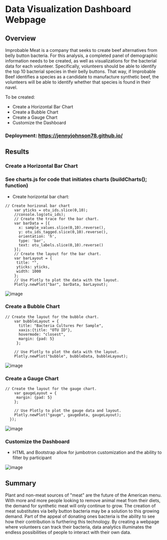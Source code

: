 # Data Visualization Dashboard Webpage

## Overview

Improbable Meat is a company that seeks to create beef alternatives from belly button bacteria. For this analysis, a completed panel of demographic information needs to be created, as well as visualizations for the bacterial data for each volunteer. Specifically, volunteers should be able to identify the top 10 bacterial species in their belly buttons. That way, if Improbable Beef identifies a species as a candidate to manufacture synthetic beef, the volunteers will be able to identify whether that species is found in their navel.

To be created:
- Create a Horizontal Bar Chart
- Create a Bubble Chart
- Create a Gauge Chart
- Customize the Dashboard

### Deployment: https://jennyjohnson78.github.io/

## Results

### Create a Horizontal Bar Chart

### See charts.js for code that initiates charts (buildCharts(); function)

- Create horizontal bar chart:
```
// Create horizonal bar chart
    var yticks = otu_ids.slice(0,10);
    //console.log(otu_ids);
    // Create the trace for the bar chart. 
    var barData = [{
      x: sample_values.slice(0,10).reverse(),
      y: otu_ids_tagged.slice(0,10).reverse(),
      orientation: 'h',
      type: 'bar',
      text: otu_labels.slice(0,10).reverse()
    }];
    // Create the layout for the bar chart. 
    var barLayout = {
     title: "",
     yticks: yticks,
     width: 1000
    };
    // Use Plotly to plot the data with the layout. 
    Plotly.newPlot("bar", barData, barLayout);
```

![image](https://user-images.githubusercontent.com/67409852/146320428-7e47681b-df64-4d87-8014-f095c8256b9d.png)

### Create a Bubble Chart

```
// Create the layout for the bubble chart.
    var bubbleLayout = {
      title: "Bacteria Cultures Per Sample",
      xaxis:{title: "OTU ID"},
      hovermode: "closest",
      margin: {pad: 5}
     };

    // Use Plotly to plot the data with the layout.
    Plotly.newPlot("bubble", bubbleData, bubbleLayout);
```

![image](https://user-images.githubusercontent.com/67409852/146321242-7f072c1b-4a54-4cdd-87ed-f46be3864bb4.png)

### Create a Gauge Chart

```
// Create the layout for the gauge chart.
    var gaugeLayout = { 
     margin: {pad: 5}
    };

    // Use Plotly to plot the gauge data and layout.
    Plotly.newPlot("gauge", gaugeData, gaugeLayout);
  });
```

![image](https://user-images.githubusercontent.com/67409852/146320631-178452b3-db99-4d6d-8102-ace21a35aaa0.png)

### Customize the Dashboard

- HTML and Bootstrap allow for jumbotron customization and the ability to filter by participant

![image](https://user-images.githubusercontent.com/67409852/152754064-031d991f-4911-40ef-8108-2f802b12cb6b.png)

## Summary

Plant and non-meat sources of "meat" are the future of the American menu. With more and more people looking to remove animal meat from their diets, the demand for synthetic meat will only continue to grow. The creation of meat substitutes via belly button bacteria may be a solution to this growing demand. Part of the appeal of donating ones bacteria is the ability to see how their contribution is furthering this technology. By creating a webpage where volunteers can track their bacteria, data analytics illuminates the endless possibilities of people to interact with their own data.
